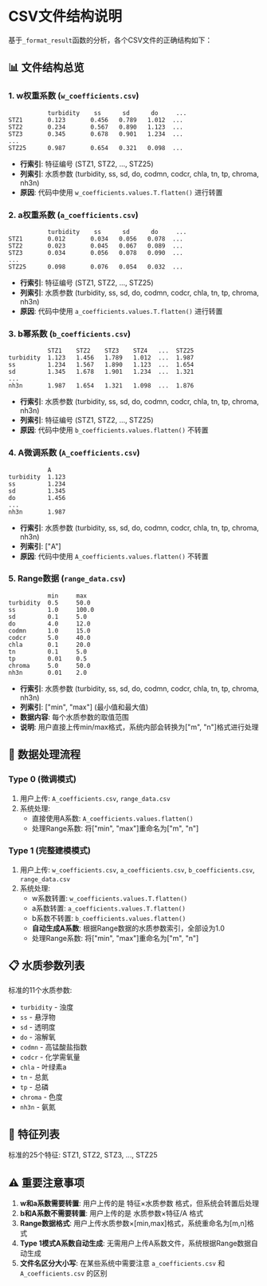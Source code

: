 # CSV文件结构说明

基于`_format_result`函数的分析，各个CSV文件的正确结构如下：

## 📊 文件结构总览

### 1. **w权重系数** (`w_coefficients.csv`)
```
           turbidity    ss      sd      do     ...
STZ1       0.123       0.456   0.789   1.012  ...
STZ2       0.234       0.567   0.890   1.123  ...
STZ3       0.345       0.678   0.901   1.234  ...
...
STZ25      0.987       0.654   0.321   0.098  ...
```
- **行索引**: 特征编号 (STZ1, STZ2, ..., STZ25)
- **列索引**: 水质参数 (turbidity, ss, sd, do, codmn, codcr, chla, tn, tp, chroma, nh3n)
- **原因**: 代码中使用 `w_coefficients.values.T.flatten()` 进行转置

### 2. **a权重系数** (`a_coefficients.csv`)
```
           turbidity    ss      sd      do     ...
STZ1       0.012       0.034   0.056   0.078  ...
STZ2       0.023       0.045   0.067   0.089  ...
STZ3       0.034       0.056   0.078   0.090  ...
...
STZ25      0.098       0.076   0.054   0.032  ...
```
- **行索引**: 特征编号 (STZ1, STZ2, ..., STZ25)
- **列索引**: 水质参数 (turbidity, ss, sd, do, codmn, codcr, chla, tn, tp, chroma, nh3n)
- **原因**: 代码中使用 `a_coefficients.values.T.flatten()` 进行转置

### 3. **b幂系数** (`b_coefficients.csv`)
```
           STZ1    STZ2    STZ3    STZ4   ...  STZ25
turbidity  1.123   1.456   1.789   1.012  ...  1.987
ss         1.234   1.567   1.890   1.123  ...  1.654
sd         1.345   1.678   1.901   1.234  ...  1.321
...
nh3n       1.987   1.654   1.321   1.098  ...  1.876
```
- **行索引**: 水质参数 (turbidity, ss, sd, do, codmn, codcr, chla, tn, tp, chroma, nh3n)
- **列索引**: 特征编号 (STZ1, STZ2, ..., STZ25)
- **原因**: 代码中使用 `b_coefficients.values.flatten()` 不转置

### 4. **A微调系数** (`A_coefficients.csv`)
```
           A
turbidity  1.123
ss         1.234
sd         1.345
do         1.456
...
nh3n       1.987
```
- **行索引**: 水质参数 (turbidity, ss, sd, do, codmn, codcr, chla, tn, tp, chroma, nh3n)
- **列索引**: ["A"]
- **原因**: 代码中使用 `A_coefficients.values.flatten()` 不转置

### 5. **Range数据** (`range_data.csv`)

```
           min     max
turbidity  0.5     50.0
ss         1.0     100.0
sd         0.1     5.0
do         4.0     12.0
codmn      1.0     15.0
codcr      5.0     40.0
chla       0.1     20.0
tn         0.1     5.0
tp         0.01    0.5
chroma     5.0     50.0
nh3n       0.01    2.0
```
- **行索引**: 水质参数 (turbidity, ss, sd, do, codmn, codcr, chla, tn, tp, chroma, nh3n)
- **列索引**: ["min", "max"] (最小值和最大值)
- **数据内容**: 每个水质参数的取值范围
- **说明**: 用户直接上传min/max格式，系统内部会转换为["m", "n"]格式进行处理

## 🔄 数据处理流程

### Type 0 (微调模式)
1. 用户上传: `A_coefficients.csv`, `range_data.csv`
2. 系统处理: 
   - 直接使用A系数: `A_coefficients.values.flatten()`
   - 处理Range系数: 将["min", "max"]重命名为["m", "n"]

### Type 1 (完整建模模式)
1. 用户上传: `w_coefficients.csv`, `a_coefficients.csv`, `b_coefficients.csv`, `range_data.csv`
2. 系统处理:
   - w系数转置: `w_coefficients.values.T.flatten()`
   - a系数转置: `a_coefficients.values.T.flatten()`
   - b系数不转置: `b_coefficients.values.flatten()`
   - **自动生成A系数**: 根据Range数据的水质参数索引，全部设为1.0
   - 处理Range系数: 将["min", "max"]重命名为["m", "n"]

## 📋 水质参数列表

标准的11个水质参数:
- `turbidity` - 浊度
- `ss` - 悬浮物
- `sd` - 透明度
- `do` - 溶解氧
- `codmn` - 高锰酸盐指数
- `codcr` - 化学需氧量
- `chla` - 叶绿素a
- `tn` - 总氮
- `tp` - 总磷
- `chroma` - 色度
- `nh3n` - 氨氮

## 🏢 特征列表

标准的25个特征: STZ1, STZ2, STZ3, ..., STZ25

## ⚠️ 重要注意事项

1. **w和a系数需要转置**: 用户上传的是 特征×水质参数 格式，但系统会转置后处理
2. **b和A系数不需要转置**: 用户上传的是 水质参数×特征/A 格式
3. **Range数据格式**: 用户上传水质参数×[min,max]格式，系统重命名为[m,n]格式
4. **Type 1模式A系数自动生成**: 无需用户上传A系数文件，系统根据Range数据自动生成
5. **文件名区分大小写**: 在某些系统中需要注意 `a_coefficients.csv` 和 `A_coefficients.csv` 的区别